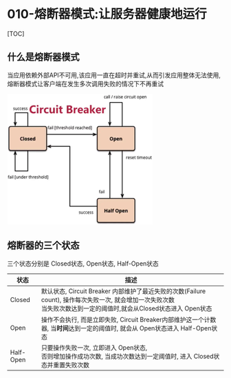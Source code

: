 # 010-熔断器模式:让服务器健康地运行

[TOC]

## 什么是熔断器模式

当应用依赖外部API不可用,该应用一直在超时并重试,从而引发应用整体无法使用, 熔断器模式让客户端在发生多次调用失败的情况下不再重试

<img src="../../../../assets/image-20210217201035967.png" alt="image-20210217201035967" style="zoom:50%;" />

## 熔断器的三个状态

三个状态分别是 Closed状态, Open状态, Half-Open状态

| 状态      | 描述                                                         |
| --------- | ------------------------------------------------------------ |
| Closed    | 默认状态, Circuit Breaker 内部维护了最近失败的次数(Failure count), 操作每次失败一次, 就会增加一次失败次数<br />当失败次数达到一定的阈值时,就会从Closed状态进入 Open状态 |
| Open      | 操作不会执行, 而是立即失败, Circuit Breaker内部维护这一个计数器, 当**时间**达到一定的阈值时, 就会从 Open状态进入 Half-Open状态 |
| Half-Open | 只要操作失败一次, 立即进入 Open状态, <br />否则增加操作成功次数, 当成功次数达到一定阈值时, 进入 Closed状态并重置失败次数 |


